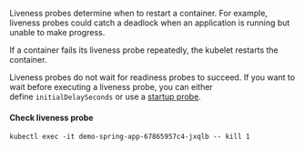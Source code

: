 Liveness probes determine when to restart a container. For example, liveness probes could catch a deadlock when an application is running but unable to make progress.

If a container fails its liveness probe repeatedly, the kubelet restarts the container.

Liveness probes do not wait for readiness probes to succeed. If you want to wait before executing a liveness probe, you can either define `initialDelaySeconds` or use a [startup probe](https://kubernetes.io/docs/concepts/configuration/liveness-readiness-startup-probes/#startup-probe).


#### Check liveness probe
```shell
kubectl exec -it demo-spring-app-67865957c4-jxqlb -- kill 1
```